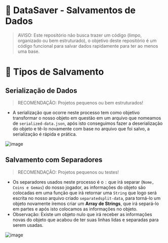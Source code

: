 # 💾 DataSaver - Salvamentos de Dados

> AVISO: Este repositório não busca trazer um código (limpo, organizado ou bem estruturado), o objetivo deste repositório é um código funcional para salvar dados rapidamente para ter ao menos uma base.

# 📂 Tipos de Salvamento
## Serialização de Dados
> RECOMENDAÇÃO: Projetos pequenos ou bem estruturados!
- A serialização que ocorre neste processo tem como objetivo transformar o nosso objeto em questão em um arquivo que nomeamos de ``serialized-data.json``, após isto conseguimos fazer a deserialização do objeto e tê-lo novamente com base no arquivo que foi salvo, a serialização é rápida e prática.

![image](https://imgur.com/PIsdQjC.png)

## Salvamento com Separadores
> RECOMENDAÇÃO: Projetos pequenos ou testes!
- Os separadores usados neste processo é o ``:`` que irá separar (``Nome, Coins e Gemas``) do nosso jogador, as informações do objeto são colocadas em uma função que irá retornar uma ``String`` que logo será escrita no nosso arquivo criado ``separatedsplit-data``, para torná-lo um objeto novamente íremos criar um **Array de Strings**, que irá separá-lo em partes e após isto colocamos as informações no objeto.
- Observação: Existe um objeto nulo que irá receber as informações novas do objeto que acabou de ter suas linhas lidas e separadas para serem usadas.

![image](https://imgur.com/um4GLR0.png)